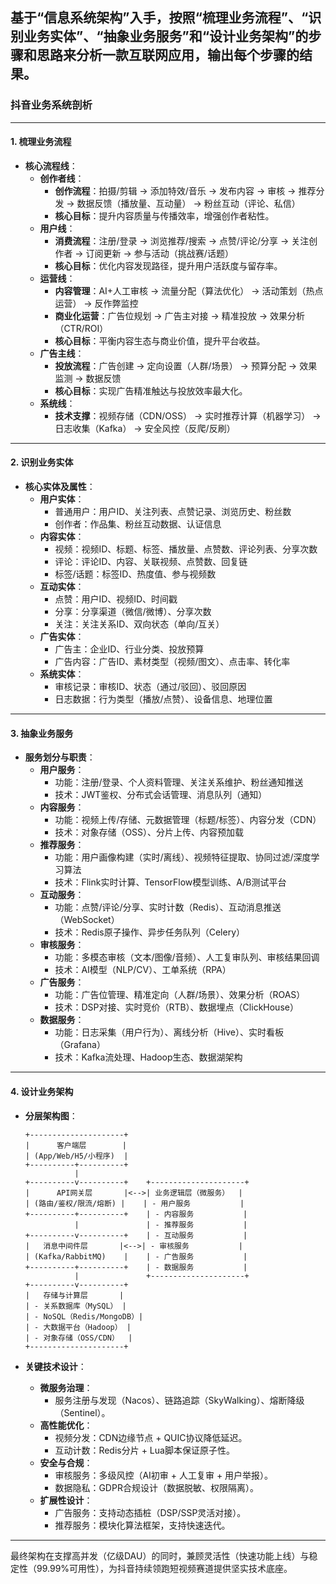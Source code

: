 ## 基于“信息系统架构”入手，按照“梳理业务流程”、“识别业务实体”、“抽象业务服务”和“设计业务架构”的步骤和思路来分析一款互联网应用，输出每个步骤的结果。

### 抖音业务系统剖析

---

#### **1. 梳理业务流程**
- **核心流程线**：
  - **创作者线**：
    - **创作流程**：拍摄/剪辑 → 添加特效/音乐 → 发布内容 → 审核 → 推荐分发 → 数据反馈（播放量、互动量） → 粉丝互动（评论、私信）
    - **核心目标**：提升内容质量与传播效率，增强创作者粘性。
  - **用户线**：
    - **消费流程**：注册/登录 → 浏览推荐/搜索 → 点赞/评论/分享 → 关注创作者 → 订阅更新 → 参与活动（挑战赛/话题）
    - **核心目标**：优化内容发现路径，提升用户活跃度与留存率。
  - **运营线**：
    - **内容管理**：AI+人工审核 → 流量分配（算法优化） → 活动策划（热点运营） → 反作弊监控
    - **商业化运营**：广告位规划 → 广告主对接 → 精准投放 → 效果分析（CTR/ROI）
    - **核心目标**：平衡内容生态与商业价值，提升平台收益。
  - **广告主线**：
    - **投放流程**：广告创建 → 定向设置（人群/场景） → 预算分配 → 效果监测 → 数据反馈
    - **核心目标**：实现广告精准触达与投放效率最大化。
  - **系统线**：
    - **技术支撑**：视频存储（CDN/OSS） → 实时推荐计算（机器学习） → 日志收集（Kafka） → 安全风控（反爬/反刷）

---

#### **2. 识别业务实体**
- **核心实体及属性**：
  - **用户实体**：
    - 普通用户：用户ID、关注列表、点赞记录、浏览历史、粉丝数
    - 创作者：作品集、粉丝互动数据、认证信息
  - **内容实体**：
    - 视频：视频ID、标题、标签、播放量、点赞数、评论列表、分享次数
    - 评论：评论ID、内容、关联视频、点赞数、回复链
    - 标签/话题：标签ID、热度值、参与视频数
  - **互动实体**：
    - 点赞：用户ID、视频ID、时间戳
    - 分享：分享渠道（微信/微博）、分享次数
    - 关注：关注关系ID、双向状态（单向/互关）
  - **广告实体**：
    - 广告主：企业ID、行业分类、投放预算
    - 广告内容：广告ID、素材类型（视频/图文）、点击率、转化率
  - **系统实体**：
    - 审核记录：审核ID、状态（通过/驳回）、驳回原因
    - 日志数据：行为类型（播放/点赞）、设备信息、地理位置

---

#### **3. 抽象业务服务**
- **服务划分与职责**：
  - **用户服务**：
    - 功能：注册/登录、个人资料管理、关注关系维护、粉丝通知推送
    - 技术：JWT鉴权、分布式会话管理、消息队列（通知）
  - **内容服务**：
    - 功能：视频上传/存储、元数据管理（标题/标签）、内容分发（CDN）
    - 技术：对象存储（OSS）、分片上传、内容预加载
  - **推荐服务**：
    - 功能：用户画像构建（实时/离线）、视频特征提取、协同过滤/深度学习算法
    - 技术：Flink实时计算、TensorFlow模型训练、A/B测试平台
  - **互动服务**：
    - 功能：点赞/评论/分享、实时计数（Redis）、互动消息推送（WebSocket）
    - 技术：Redis原子操作、异步任务队列（Celery）
  - **审核服务**：
    - 功能：多模态审核（文本/图像/音频）、人工复审队列、审核结果回调
    - 技术：AI模型（NLP/CV）、工单系统（RPA）
  - **广告服务**：
    - 功能：广告位管理、精准定向（人群/场景）、效果分析（ROAS）
    - 技术：DSP对接、实时竞价（RTB）、数据埋点（ClickHouse）
  - **数据服务**：
    - 功能：日志采集（用户行为）、离线分析（Hive）、实时看板（Grafana）
    - 技术：Kafka流处理、Hadoop生态、数据湖架构

---

#### **4. 设计业务架构**
- **分层架构图**：
  ```plaintext
  +---------------------+  
  |      客户端层        |  
  | (App/Web/H5/小程序)  |  
  +----------+----------+  
             |  
  +----------v----------+    +---------------------+  
  |      API网关层       |<-->| 业务逻辑层（微服务）  |  
  | (路由/鉴权/限流/熔断) |    | - 用户服务           |  
  +----------+----------+    | - 内容服务           |  
             |               | - 推荐服务           |  
  +----------v----------+    | - 互动服务           |  
  |   消息中间件层       |<-->| - 审核服务           |  
  | (Kafka/RabbitMQ)    |    | - 广告服务           |  
  +----------+----------+    | - 数据服务           |  
             |               +---------------------+  
  +----------v----------+  
  |   存储与计算层       |  
  | - 关系数据库（MySQL） |  
  | - NoSQL（Redis/MongoDB）|  
  | - 大数据平台（Hadoop） |  
  | - 对象存储（OSS/CDN）  |  
  +---------------------+  
  ```

- **关键技术设计**：
  - **微服务治理**：
    - 服务注册与发现（Nacos）、链路追踪（SkyWalking）、熔断降级（Sentinel）。
  - **高性能优化**：
    - 视频分发：CDN边缘节点 + QUIC协议降低延迟。
    - 互动计数：Redis分片 + Lua脚本保证原子性。
  - **安全与合规**：
    - 审核服务：多级风控（AI初审 + 人工复审 + 用户举报）。
    - 数据隐私：GDPR合规设计（数据脱敏、权限隔离）。
  - **扩展性设计**：
    - 广告服务：支持动态插桩（DSP/SSP灵活对接）。
    - 推荐服务：模块化算法框架，支持快速迭代。

---

最终架构在支撑高并发（亿级DAU）的同时，兼顾灵活性（快速功能上线）与稳定性（99.99%可用性），为抖音持续领跑短视频赛道提供坚实技术底座。